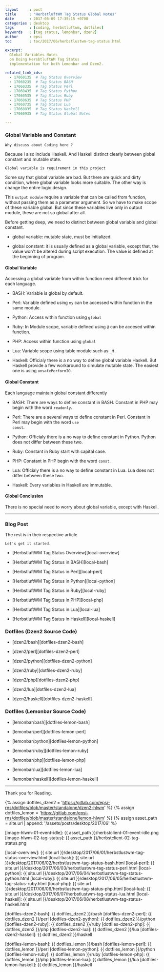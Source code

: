 ```yaml
---
layout     : post
title      : "HerbstluftWM Tag Status Global Notes"
date       : 2017-06-09 17:35:15 +0700
categories : desktop
tags       : [coding, herbstluftwm, dotfiles]
keywords   : [tag status, lemonbar, dzen2]
author     : epsi
toc        : toc/2017/06/herbstlustwm-tag-status.html

excerpt:
  Global Variables Notes
  on Doing HersbtluftWM Tag Status
  implementation for both Lemonbar and Dzen2. 
  
related_link_ids: 
  - 17060135  # Tag Status Overview
  - 17060235  # Tag Status BASH
  - 17060335  # Tag Status Perl
  - 17060435  # Tag Status Python
  - 17060535  # Tag Status Ruby
  - 17060635  # Tag Status PHP
  - 17060735  # Tag Status Lua
  - 17060835  # Tag Status Haskell
  - 17060935  # Tag Status Global Notes

---
```


### Global Variable and Constant

	Why discuss about Coding here ?

Because I also include Haskell.
And Haskell distinct clearly between global constant and mutable state.

	Global variable is requirement in this project

Some say that global variable are bad.
But there are quick and dirty condition,
where global variable looks more suitable.
The other way is change the entire logic design.

This <code>output module</code> require a variable
that can be called from function,
without passing them as a parameter argument.
So we have to make scope of these variable global.
But since these variables live only in output module,
these are not so global after all.

Before getting deep, we need to distinct
between global variable and global constant.

*	global variable: mutable state, must be initialized.

*	global constant: it is usually defined as a global variable,
	except that, the value won't be altered during script execution.
	The value is defined at the beginning of program.

#### Global Variable

Accessing a global variable from within function
need different trick for each language.

*	BASH: Variable is global by default.

*	Perl: Variable defined using <code>my</code>
	can be accessed within function in the same module.

*	Python: Access within function using <code>global</code>

*	Ruby: In Module scope, variable defined using <code>@</code>
	can be accesed within function.

*	PHP: Access within function using <code>global</code>

*	Lua: Variable scope using table module such as <code>_M.</code>

*	Haskell: Officialy there is a no way to define global variable Haskell.
	But Haskell provide a few workaround to simulate mutable state.
	The easiest one is using <code>unsafePerformIO</code>.

#### Global Constant

Each language maintain global constant differently

*	BASH: There are ways to define constant in BASH.
	Constant in PHP may begin with the word <code>readonly</code>.

*	Perl: There are a several ways to define constant in Perl.
	Constant in Perl may begin with the word <code>use const</code>.

*	Python: Officialy there is a no way to define constant in Python.
	Python does not differ between these two.

*	Ruby: Constant in Ruby start with capital case.

*	PHP: Constant in PHP begin with the word <code>const</code>.

*	Lua: Officialy there is a no way to define constant in Lua.
	Lua does not differ between these two.

*	Haskell: Every variables in Haskell are immutable.

#### Global Conclusion

There is no special need to worry about global variable,
except with Haskell.

-- -- --

### Blog Post

The rest is in their respective article.

	Let's get it started.

*	[HerbstluftWM Tag Status Overview][local-overview]

*	[HerbstluftWM Tag Status in BASH][local-bash]

*	[HerbstluftWM Tag Status in Perl][local-perl]

*	[HerbstluftWM Tag Status in Python][local-python]

*	[HerbstluftWM Tag Status in Ruby][local-ruby]

*	[HerbstluftWM Tag Status in PHP][local-php]

*	[HerbstluftWM Tag Status in Lua][local-lua]

*	[HerbstluftWM Tag Status in Haskell][local-haskell]


### Dotfiles (Dzen2 Source Code)

*	[dzen2/bash][dotfiles-dzen2-bash]

*	[dzen2/perl][dotfiles-dzen2-perl]

*	[dzen2/python][dotfiles-dzen2-python]

*	[dzen2/ruby][dotfiles-dzen2-ruby]

*	[dzen2/php][dotfiles-dzen2-php]

*	[dzen2/lua][dotfiles-dzen2-lua]

*	[dzen2/haskell][dotfiles-dzen2-haskell]

### Dotfiles (Lemonbar Source Code)

*	[lemonbar/bash][dotfiles-lemon-bash]

*	[lemonbar/perl][dotfiles-lemon-perl]

*	[lemonbar/python][dotfiles-lemon-python]

*	[lemonbar/ruby][dotfiles-lemon-ruby]

*	[lemonbar/php][dotfiles-lemon-php]

*	[lemonbar/lua][dotfiles-lemon-lua]

*	[lemonbar/haskell][dotfiles-lemon-haskell]

-- -- --

Thank you for Reading.

[//]: <> ( -- -- -- links below -- -- -- )
{% assign dotfiles_dzen2 = 'https://gitlab.com/epsi-rns/dotfiles/blob/master/standalone/dzen2-hlwm' %}
{% assign dotfiles_lemon = 'https://gitlab.com/epsi-rns/dotfiles/blob/master/standalone/lemon-hlwm' %}
{% assign asset_path = site.url | append: '/assets/posts/desktop/2017/06' %}

[image-hlwm-01-event-idle]:  {{ asset_path }}/herbstclient-01-event-idle.png
[image-hlwm-02-tag-status]:  {{ asset_path }}/herbstclient-02-tag-status.png

[local-overview]: {{ site.url }}/desktop/2017/06/01/herbstlustwm-tag-status-overview.html
[local-bash]:     {{ site.url }}/desktop/2017/06/02/herbstlustwm-tag-status-bash.html
[local-perl]:     {{ site.url }}/desktop/2017/06/03/herbstlustwm-tag-status-perl.html
[local-python]:   {{ site.url }}/desktop/2017/06/04/herbstlustwm-tag-status-python.html
[local-ruby]:     {{ site.url }}/desktop/2017/06/05/herbstlustwm-tag-status-ruby.html
[local-php]:      {{ site.url }}/desktop/2017/06/06/herbstlustwm-tag-status-php.html
[local-lua]:      {{ site.url }}/desktop/2017/06/07/herbstlustwm-tag-status-lua.html
[local-haskell]:  {{ site.url }}/desktop/2017/06/08/herbstlustwm-tag-status-haskell.html

[dotfiles-dzen2-bash]:    {{ dotfiles_dzen2 }}/bash
[dotfiles-dzen2-perl]:    {{ dotfiles_dzen2 }}/perl
[dotfiles-dzen2-python]:  {{ dotfiles_dzen2 }}/python
[dotfiles-dzen2-ruby]:    {{ dotfiles_dzen2 }}/ruby
[dotfiles-dzen2-php]:     {{ dotfiles_dzen2 }}/php
[dotfiles-dzen2-lua]:     {{ dotfiles_dzen2 }}/lua
[dotfiles-dzen2-haskell]: {{ dotfiles_dzen2 }}/haskell

[dotfiles-lemon-bash]:    {{ dotfiles_lemon }}/bash
[dotfiles-lemon-perl]:    {{ dotfiles_lemon }}/perl
[dotfiles-lemon-python]:  {{ dotfiles_lemon }}/python
[dotfiles-lemon-ruby]:    {{ dotfiles_lemon }}/ruby
[dotfiles-lemon-php]:     {{ dotfiles_lemon }}/php
[dotfiles-lemon-lua]:     {{ dotfiles_lemon }}/lua
[dotfiles-lemon-haskell]: {{ dotfiles_lemon }}/haskell
